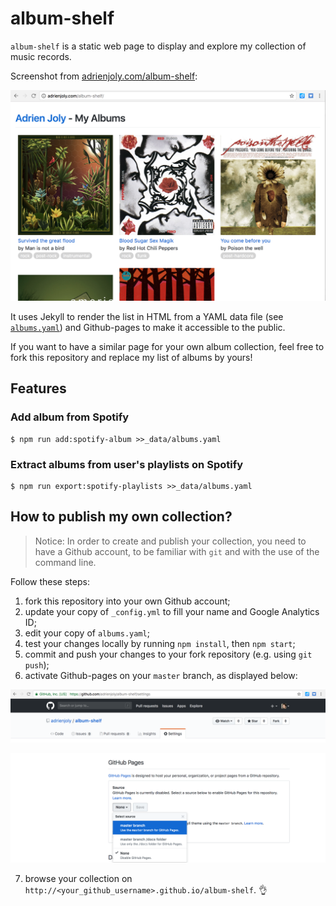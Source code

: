 # album-shelf

`album-shelf` is a static web page to display and explore my collection of music records.

Screenshot from [adrienjoly.com/album-shelf](https://adrienjoly.com/album-shelf):

![collection of albums screenshot](./docs/screenshot.png)

It uses Jekyll to render the list in HTML from a YAML data file (see [`albums.yaml`](./_data/albums.yaml)) and Github-pages to make it accessible to the public.

If you want to have a similar page for your own album collection, feel free to fork this repository and replace my list of albums by yours!

## Features

### Add album from Spotify

```
$ npm run add:spotify-album >>_data/albums.yaml
```

### Extract albums from user's playlists on Spotify

```
$ npm run export:spotify-playlists >>_data/albums.yaml
```

## How to publish my own collection?

> Notice: In order to create and publish your collection, you need to have a Github account, to be familiar with `git` and with the use of the command line.

Follow these steps:

1. fork this repository into your own Github account;
2. update your copy of `_config.yml` to fill your name and Google Analytics ID;
3. edit your copy of `albums.yaml`;
4. test your changes locally by running `npm install`, then `npm start`;
5. commit and push your changes to your fork repository (e.g. using `git push`);
6. activate Github-pages on your `master` branch, as displayed below:

![go to the settings tab of your repo](./docs/github-repo-settings.png)

![activate github-pages on your master branch](./docs/github-repo-pages.png)

7. browse your collection on `http://<your_github_username>.github.io/album-shelf`. 👌
